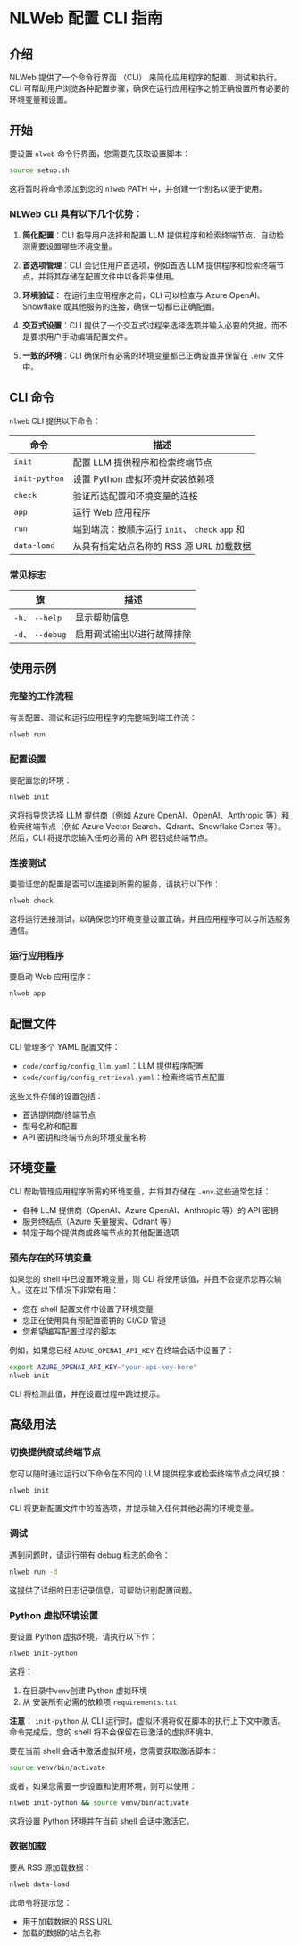# NLWeb 配置 CLI 指南

## 介绍

NLWeb 提供了一个命令行界面 （CLI） 来简化应用程序的配置、测试和执行。CLI 可帮助用户浏览各种配置步骤，确保在运行应用程序之前正确设置所有必要的环境变量和设置。

## 开始

要设置 `nlweb` 命令行界面，您需要先获取设置脚本：

```bash
source setup.sh
```

这将暂时将命令添加到您的 `nlweb` PATH 中，并创建一个别名以便于使用。

### NLWeb CLI 具有以下几个优势：

1. **简化配置**：CLI 指导用户选择和配置 LLM 提供程序和检索终端节点，自动检测需要设置哪些环境变量。

2. **首选项管理**：CLI 会记住用户首选项，例如首选 LLM 提供程序和检索终端节点，并将其存储在配置文件中以备将来使用。

3. **环境验证**： 在运行主应用程序之前，CLI 可以检查与 Azure OpenAI、Snowflake 或其他服务的连接，确保一切都已正确配置。

4. **交互式设置**：CLI 提供了一个交互式过程来选择选项并输入必要的凭据，而不是要求用户手动编辑配置文件。

5. **一致的环境**：CLI 确保所有必需的环境变量都已正确设置并保留在 `.env` 文件中。

## CLI 命令

 `nlweb` CLI 提供以下命令：

| 命令 | 描述 |
|---------|-------------|
| `init`  | 配置 LLM 提供程序和检索终端节点 |
| `init-python` | 设置 Python 虚拟环境并安装依赖项 |
| `check` | 验证所选配置和环境变量的连接 |
| `app`   | 运行 Web 应用程序 |
| `run`   | 端到端流：按顺序运行 `init`、 `check` `app`  和|
| `data-load` | 从具有指定站点名称的 RSS 源 URL 加载数据 |

### 常见标志

| 旗 | 描述 |
|------|-------------|
| `-h`、 `--help` | 显示帮助信息 |
| `-d`、 `--debug` | 启用调试输出以进行故障排除 |

## 使用示例

### 完整的工作流程

有关配置、测试和运行应用程序的完整端到端工作流：

```bash
nlweb run
```

### 配置设置

要配置您的环境：

```bash
nlweb init
```

这将指导您选择 LLM 提供商（例如 Azure OpenAI、OpenAI、Anthropic 等）和检索终端节点（例如 Azure Vector Search、Qdrant、Snowflake Cortex 等）。然后，CLI 将提示您输入任何必需的 API 密钥或终端节点。

### 连接测试

要验证您的配置是否可以连接到所需的服务，请执行以下作：

```bash
nlweb check
```

这将运行连接测试，以确保您的环境变量设置正确，并且应用程序可以与所选服务通信。

### 运行应用程序

要启动 Web 应用程序：

```bash
nlweb app
```

## 配置文件

CLI 管理多个 YAML 配置文件：

- `code/config/config_llm.yaml`：LLM 提供程序配置
- `code/config/config_retrieval.yaml`：检索终端节点配置

这些文件存储的设置包括：
- 首选提供商/终端节点
- 型号名称和配置
- API 密钥和终端节点的环境变量名称

## 环境变量

CLI 帮助管理应用程序所需的环境变量，并将其存储在 `.env`.这些通常包括：

- 各种 LLM 提供商（OpenAI、Azure OpenAI、Anthropic 等）的 API 密钥
- 服务终结点（Azure 矢量搜索、Qdrant 等）
- 特定于每个提供商或终端节点的其他配置选项

### 预先存在的环境变量

如果您的 shell 中已设置环境变量，则 CLI 将使用该值，并且不会提示您再次输入。这在以下情况下非常有用：

- 您在 shell 配置文件中设置了环境变量
- 您正在使用具有预配置密钥的 CI/CD 管道
- 您希望编写配置过程的脚本

例如，如果您已经 `AZURE_OPENAI_API_KEY` 在终端会话中设置了：

```bash
export AZURE_OPENAI_API_KEY="your-api-key-here"
nlweb init
```

CLI 将检测此值，并在设置过程中跳过提示。

## 高级用法

### 切换提供商或终端节点

您可以随时通过运行以下命令在不同的 LLM 提供程序或检索终端节点之间切换：

```bash
nlweb init
```

CLI 将更新配置文件中的首选项，并提示输入任何其他必需的环境变量。

### 调试

遇到问题时，请运行带有 debug 标志的命令：

```bash
nlweb run -d
```

这提供了详细的日志记录信息，可帮助识别配置问题。

### Python 虚拟环境设置

要设置 Python 虚拟环境，请执行以下作：

```bash
nlweb init-python
```

这将：
1. 在目录中`venv`创建 Python 虚拟环境 
2. 从 安装所有必需的依赖项 `requirements.txt`

**注意**： `init-python` 从 CLI 运行时，虚拟环境将仅在脚本的执行上下文中激活。命令完成后，您的 shell 将不会保留在已激活的虚拟环境中。

要在当前 shell 会话中激活虚拟环境，您需要获取激活脚本：

```bash
source venv/bin/activate
```

或者，如果您需要一步设置和使用环境，则可以使用：

```bash
nlweb init-python && source venv/bin/activate
```

这将设置 Python 环境并在当前 shell 会话中激活它。

### 数据加载

要从 RSS 源加载数据：

```bash
nlweb data-load
```

此命令将提示您：
- 用于加载数据的 RSS URL
- 加载的数据的站点名称

